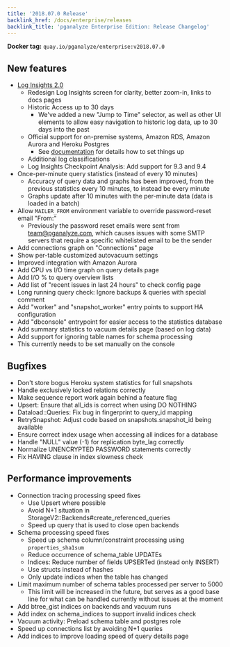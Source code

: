 ```yaml
---
title: '2018.07.0 Release'
backlink_href: /docs/enterprise/releases
backlink_title: 'pganalyze Enterprise Edition: Release Changelog'
---
```


**Docker tag:** `quay.io/pganalyze/enterprise:v2018.07.0`

## New features

- [Log Insights 2.0](/blog/postgres-log-monitoring-with-pganalyze)
  - Redesign Log Insights screen for clarity, better zoom-in, links to docs pages
  - Historic Access up to 30 days
      - We've added a new "Jump to Time" selector, as well as other UI elements to
        allow easy navigation to historic log data, up to 30 days into the past
  - Official support for on-premise systems, Amazon RDS, Amazon Aurora and Heroku Postgres
      - See [documentation](/docs/enterprise/log-insights) for details how to set things up
  - Additional log classifications
  - Log Insights Checkpoint Analysis: Add support for 9.3 and 9.4
- Once-per-minute query statistics (instead of every 10 minutes)
  - Accuracy of query data and graphs has been improved, from the previous statistics
    every 10 minutes, to instead be every minute
  - Graphs update after 10 minutes with the per-minute data (data is loaded in a batch)
- Allow `MAILER_FROM` environment variable to override password-reset email "From:"
  - Previously the password reset emails were sent from team@pganalyze.com,
    which causes issues with some SMTP servers that require a specific whitelisted
    email to be the sender
- Add connections graph on "Connections" page
- Show per-table customized autovacuum settings
- Improved integration with Amazon Aurora
- Add CPU vs I/O time graph on query details page
- Add I/O % to query overview lists
- Add list of "recent issues in last 24 hours" to check config page
- Long running query check: Ignore backups & queries with special comment
- Add "worker" and "snapshot_worker" entry points to support HA configuration
- Add "dbconsole" entrypoint for easier access to the statistics database
- Add summary statistics to vacuum details page (based on log data)
- Add support for ignoring table names for schema processing
- This currently needs to be set manually on the console

## Bugfixes

- Don't store bogus Heroku system statistics for full snapshots
- Handle exclusively locked relations correctly
- Make sequence report work again behind a feature flag
- Upsert: Ensure that all_ids is correct when using DO NOTHING
- Dataload::Queries: Fix bug in fingerprint to query_id mapping
- RetrySnapshot: Adjust code based on snapshots.snapshot_id being available
- Ensure correct index usage when accessing all indices for a database
- Handle "NULL" value (-1) for replication byte_lag correctly
- Normalize UNENCRYPTED PASSWORD statements correctly
- Fix HAVING clause in index slowness check


## Performance improvements

- Connection tracing processing speed fixes
  - Use Upsert where possible
  - Avoid N+1 situation in StorageV2::Backends#create_referenced_queries
  - Speed up query that is used to close open backends
- Schema processing speed fixes
  - Speed up schema column/constraint processing using `properties_sha1sum`
  - Reduce occurrence of schema_table UPDATEs
  - Indices: Reduce number of fields UPSERTed (instead only INSERT)
  - Use structs instead of hashes
  - Only update indices when the table has changed
- Limit maximum number of schema tables processed per server to 5000
  - This limit will be increased in the future, but serves as a good base line
    for what can be handled currently without issues at the moment
- Add btree_gist indices on backends and vacuum runs
- Add index on schema_indices to support invalid indices check
- Vacuum activity: Preload schema table and postgres role
- Speed up connections list by avoiding N+1 queries
- Add indices to improve loading speed of query details page
